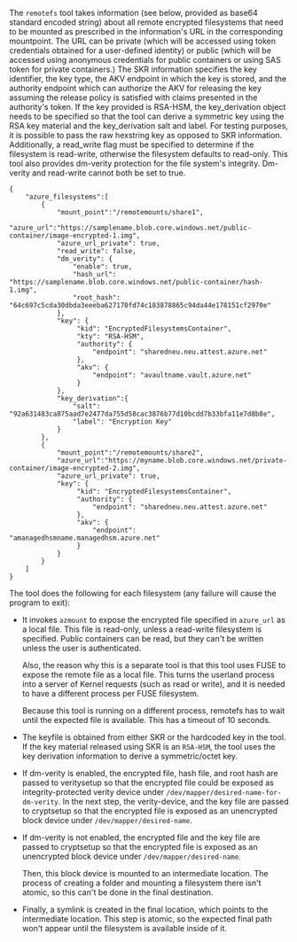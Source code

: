The ```remotefs``` tool takes information (see below, provided as base64 standard encoded string) 
about all remote encrypted filesystems that need to be mounted as prescribed in 
the information's URL in the corresponding mountpoint. 
The URL can be private (which will be accessed using token credentials obtained for a 
user-defined identity) or public (which will be accessed using anonymous credentials 
for public containers or using SAS token for private containers.) The SKR information specifies 
the key identifier, the key type, the AKV endpoint in which the 
key is stored, and the authority endpoint which can authorize the AKV for releasing 
the key assuming the release policy is satisfied with claims presented in the authority's 
token. If the key provided is RSA-HSM, the key_derivation object needs to be specified so that
the tool can derive a symmetric key using the RSA key material and the key_derivation salt and label.
For testing purposes, it is possible to pass the raw hexstring key as opposed to SKR information.
Additionally, a read_write flag must be specified to determine if the filesystem is read-write, otherwise the filesystem
defaults to read-only.
This tool also provides dm-verity protection for the file system's integrity. Dm-verity and read-write cannot both be set to true.

```
{
    "azure_filesystems":[
        {
            "mount_point":"/remotemounts/share1",
            "azure_url":"https://samplename.blob.core.windows.net/public-container/image-encrypted-1.img",
            "azure_url_private": true,
            "read_write": false,   
            "dm_verity": {
                "enable": true,
                "hash_url": "https://samplename.blob.core.windows.net/public-container/hash-1.img",
                "root_hash": "64c697c5cda30dbda3eeeba627170fd74c183878865c94da44e178151cf2970e"
            },
            "key": {
                 "kid": "EncryptedFilesystemsContainer",
                 "kty": "RSA-HSM",
                 "authority": {
                     "endpoint": "sharedneu.neu.attest.azure.net"
                 },
                 "akv": { 
                     "endpoint": "avaultname.vault.azure.net"
                 }
            },
            "key_derivation":{
                "salt": "92a631483ca875aad7e2477da755d58cac3876b77d10bcdd7b33bfa11e7d8b8e",
                "label": "Encryption Key"
            }           
        },
        {
            "mount_point":"/remotemounts/share2",
            "azure_url":"https://myname.blob.core.windows.net/private-container/image-encrypted-2.img",
            "azure_url_private": true,
            "key": {
                 "kid": "EncryptedFilesystemsContainer",
                 "authority": {
                     "endpoint": "sharedneu.neu.attest.azure.net"
                 },
                 "akv": { 
                     "endpoint": "amanagedhsmname.managedhsm.azure.net"
                 }
            }         
        }
    ]
}
```

The tool does the following for each filesystem (any failure will cause the program to exit):

- It invokes ```azmount``` to expose the encrypted file specified in ``azure_url`` as
  a local file. This file is read-only, unless a read-write filesystem is specified. 
  Public containers can be read, but they can't be written unless the user is authenticated. 

  Also, the reason why this is a separate tool is that this tool uses FUSE to
  expose the remote file as a local file. This turns the userland process into a
  server of Kernel requests (such as read or write), and it is needed to have a
  different process per FUSE filesystem.

  Because this tool is running on a different process, remotefs has to wait
  until the expected file is available. This has a timeout of 10 seconds.

- The keyfile is obtained from either SKR or the hardcoded key in the tool. If
  the key material released using SKR is an `RSA-HSM`, the tool uses the key 
  derivation information to derive a symmetric/octet key.

- If dm-verity is enabled, the encrypted file, hash file, and root hash are passed to
  veritysetup so that the encrypted file could be exposed as integrity-protected verity
  device under ``/dev/mapper/desired-name-for-dm-verity``. In the next step, the verity-device,
  and the key file are passed to cryptsetup so that the encrypted file is exposed 
  as an unencrypted block device under ``/dev/mapper/desired-name``.

- If dm-verity is not enabled, the encrypted file and the key file 
  are passed to cryptsetup so that the encrypted file is exposed 
  as an unencrypted block device under ``/dev/mapper/desired-name``.

  Then, this block device is mounted to an intermediate location. The process of
  creating a folder and mounting a filesystem there isn't atomic, so this can't
  be done in the final destination.

- Finally, a symlink is created in the final location, which points to the
  intermediate location. This step is atomic, so the expected final path won't
  appear until the filesystem is available inside of it.